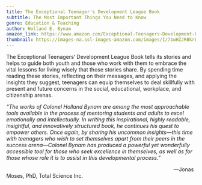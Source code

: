 ```yaml
---
title: The Exceptional Teenager's Development League Book
subtitle: The Most Important Things You Need to Know
genre: Education & Teaching
author: Holland E. Bynam
amazon_link: https://www.amazon.com/Exceptional-Teenagers-Development-League-Book/dp/1643459112/ref=sr_1_1?crid=3T9MOM2YPNQF3&keywords=9781643459110&qid=1643371278&sprefix=9781643459110%2Caps%2C263&sr=8-1
thumbnail: https://images-na.ssl-images-amazon.com/images/I/71wHZJRBkrL.jpg
---
```

The Exceptional Teenagers’ Development League Book tells its stories and helps to guide both youth and those who work with them to embrace the vital lessons for living wisely that those stories share. By spending time reading these stories, reflecting on their messages, and applying the insights they suggest, teenagers can equip themselves to deal skillfully with present and future concerns in the social, educational, workplace, and citizenship arenas. 

*“The works of Colonel Holland Bynam are among the most approachable tools available in the process of mentoring students and adults to excel emotionally and intellectually. In writing this inspirational, highly readable, insightful, and innovatively structured book, he continues his quest to empower others. Once again, by sharing his uncommon insights—this time with teenagers who wish to set themselves apart from their peers in the success arena—Colonel Bynam has produced a powerful yet wonderfully accessible tool for those who seek excellence in themselves, as well as for those whose role it is to assist in this developmental process.”*

                                                                                                                 —Jonas Moses, PhD, Total Science Inc.